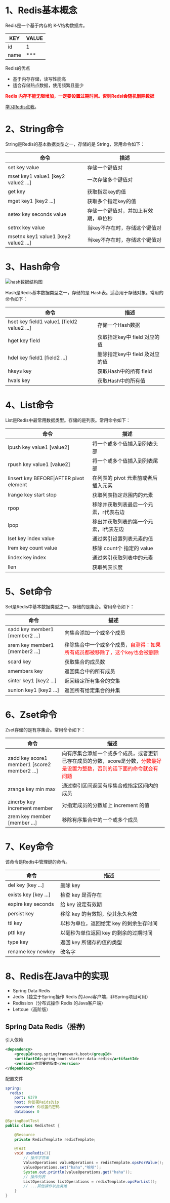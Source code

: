 #  1、Redis基本概念

Redis是一个基于内存的 K-V结构数据库。

| KEY  | VALUE |
| ---- | ----- |
| id   | 1     |
| name | ***   |

Redis的优点

- 基于内存存储，读写性能高
- 适合存储热点数据，使用频繁且量少

**<font color="red">Redis 内存不能无限增加，一定要设置过期时间。否则Redsi会随机删除数据</font>**



[学习Redis点我](https://redis.com.cn/)。

# 2、String命令

String是Redis的基本数据类型之一，存储的是 String，常用命令如下：

| 命令                                 | 描述                                 |
| ------------------------------------ | ------------------------------------ |
| set key value                        | 存储一个键值对                       |
| mset key1 value1 [key2 value2 ...]   | 一次存储多个键值对                   |
| get key                              | 获取指定key的值                      |
| mget key1 [key2 ...]                 | 获取多个指定key的值                  |
| setex key seconds value              | 存储一个键值对，并加上有效期，单位秒 |
| setnx key value                      | 当key不存在时，存储这个键值对        |
| msetnx key1 value1 [key2 value2 ...] | 当key不存在时，存储这个键值对        |



# 3、Hash命令

![hash数据结构图](https://raw.githubusercontent.com/Agan-ippe/typora_pic/main/imgs/202411281221131.png)

Hash是Redis基本数据类型之一，存储的是 Hash表。适合用于存储对象。常用的命令如下：

| 命令                                       | 描述                           |
| ------------------------------------------ | ------------------------------ |
| hset key field1 value1 [field2 value2 ...] | 存储一个Hash数据               |
| hget key field                             | 获取指定key中 field 对应的值   |
| hdel key field1 [field2 ...]               | 删除指定key中 field 及对应的值 |
| hkeys key                                  | 获取Hash中的所有 field         |
| hvals key                                  | 获取Hash中的所有值             |



# 4、List命令

List是Redis中最常用数据类型。存储的是列表。常用命令如下：

| 命令                                    | 描述                                  |
| --------------------------------------- | ------------------------------------- |
| lpush key value1 [value2]               | 将一个或多个值插入到列表头部          |
| rpush key value1 [value2]               | 将一个或多个值插入到列表尾部          |
| linsert key BEFORE\|AFTER pivot element | 在列表的 pivot 元素前或者后插入元素   |
| lrange key start stop                   | 获取列表指定范围内的元素              |
| rpop                                    | 移除并获取列表最后一个元素，r代表右边 |
| lpop                                    | 移出并获取列表的第一个元素，l代表左边 |
| lset  key index value                   | 通过索引设置列表元素的值              |
| lrem key count value                    | 移除 count个 指定的 value             |
| lindex key index                        | 通过索引获取列表中的元素              |
| llen                                    | 获取列表长度                          |



# 5、Set命令

Set是Redis中基本数据类型之一。存储的是集合。常用命令如下：

| 命令                           | 描述                                                         |
| ------------------------------ | ------------------------------------------------------------ |
| sadd key member1 [member2 ...] | 向集合添加一个或多个成员                                     |
| srem key member1 [member2 ...] | 移除集合中一个或多个成员，<font color='red'>自测得：如果所有成员都被移除了，这个key也会被删除</font> |
| scard key                      | 获取集合的成员数                                             |
| smembers key                   | 返回集合中的所有成员                                         |
| sinter key1 [key2 ...]         | 返回给定所有集合的交集                                       |
| sunion key1 [key2 ...]         | 返回所有给定集合的并集                                       |



# 6、Zset命令

Zset存储的是有序集合。常用命令如下：

| 命令                                         | 描述                                                         |
| -------------------------------------------- | ------------------------------------------------------------ |
| zadd key score1 member1 [score2 member2 ...] | 向有序集合添加一个或多个成员，或者更新已存在成员的分数，score是分数，<font color='red'>分数最好是设置为整数，否则的话下面的命令就会有问题</font> |
| zrange key min max                           | 通过索引区间返回有序集合成指定区间内的成员                   |
| zincrby key increment member                 | 对指定成员的分数加上 increment 的值                          |
| zrem key member [member ...]                 | 移除有序集合中的一个或多个成员                               |



# 7、Key命令

该命令是Redis中管理键的命令。

| 命令                 | 描述                                    |
| -------------------- | --------------------------------------- |
| del key [key ...]    | 删除 key                                |
| exists key [key ...] | 检查 key 是否存在                       |
| expire key seconds   | 给 key 设定有效期                       |
| persist key          | 移除 key 的有效期，使其永久有效         |
| ttl key              | 以秒为单位，返回给定 key 的剩余生存时间 |
| pttl key             | 以毫秒为单位返回 key 的剩余的过期时间   |
| type key             | 返回 key 所储存的值的类型               |
| rename key newkey    | 改名字                                  |



# 8、Redis在Java中的实现

- Spring Data Redis
- Jedis（独立于Spring操作 Redis 的Java客户端，非Spring项目可用）
- Redission（分布式操作 Redis 的Java客户端）
- Lettcue（高阶版）



## Spring Data Redis（推荐)

引入依赖

```xml
<dependency>
    <groupId>org.springframework.boot</groupId>
    <artifactId>spring-boot-starter-data-redis</artifactId>
    <version>你需要的版本</version>
</dependency>
```

配置文件

```yml
spring:
  redis:
    port: 6379
    host: 你部署Reids的ip
    password: 你设置的密码
    database: 0
```

```Java
@SpringBootTest
public class RedisTest {

    @Resource
    private RedisTemplate redisTemplate;

    @Test
    void useRedis(){
        // 操作字符串
        ValueOperations valueOperations = redisTemplate.opsForValue();
        valueOperations.set("haha","哈哈");
        System.out.println(valueOperations.get("haha"));
        // 操作列表
        ListOperations listOperations = redisTemplate.opsForList();
        // ...其他操作以此类推
    }
}
```
